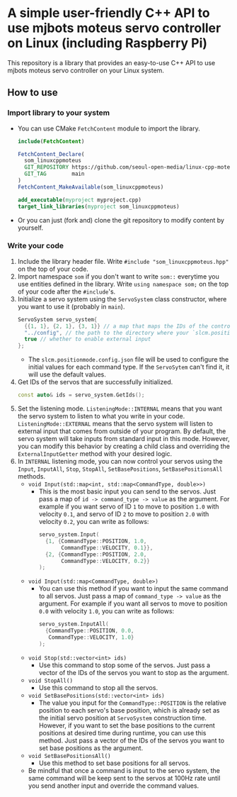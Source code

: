 # A simple user-friendly C++ API to use mjbots moteus servo controller on Linux (including Raspberry Pi)

This repository is a library that provides an easy-to-use C++ API to use mjbots moteus servo controller on your Linux system.

## How to use

### Import library to your system

- You can use CMake `FetchContent` module to import the library.
    ```cmake
    include(FetchContent)

    FetchContent_Declare(
      som_linuxcppmoteus
      GIT_REPOSITORY https://github.com/seoul-open-media/linux-cpp-moteus.git
      GIT_TAG        main
    )
    FetchContent_MakeAvailable(som_linuxcppmoteus)

    add_executable(myproject myproject.cpp)
    target_link_libraries(myproject som_linuxcppmoteus)
    ```
- Or you can just (fork and) clone the git repository to modify content by yourself.

### Write your code

1. Include the library header file. Write `#include "som_linuxcppmoteus.hpp"` on the top of your code.
2. Import namespace `som` if you don't want to write `som::` everytime you use entities defined in the library. Write `using namespace som;` on the top of your code after the `#include`'s.
3. Initialize a servo system using the `ServoSystem` class constructor, where you want to use it (probably in `main`).
    ```c++
    ServoSystem servo_system{
      {{1, 1}, {2, 1}, {3, 1}} // a map that maps the IDs of the controllers to the bus numbers they are connected to
      "../config", // the path to the directory where your `slcm.positionmode.config.json` file is located, relative to your location in terminal
      true // whether to enable external input
    };
    ```
    - The `slcm.positionmode.config.json` file will be used to configure the initial values for each command type. If the `ServoSytem` can't find it, it will use the default values.
4. Get IDs of the servos that are successfully initialized.
    ```c++
    const auto& ids = servo_system.GetIds();
    ```
5. Set the listening mode. `ListeningMode::INTERNAL` means that you want the servo system to listen to what you write in your code. `ListeningMode::EXTERNAL` means that the servo system will listen to external input that comes from outside of your program. By default, the servo system will take inputs from standard input in this mode. However, you can modify this behavior by creating a child class and overriding the `ExternalInputGetter` method with your desired logic.
6. In `INTERNAL` listening mode, you can now control your servos using the `Input`, `InputAll`, `Stop`, `StopAll`, `SetBasePositions`, `SetBasePositionsAll` methods.
    - `void Input(std::map<int, std::map<CommandType, double>>)`
        - This is the most basic input you can send to the servos. Just pass a map of `id -> command_type -> value` as the argument. For example if you want servo of ID `1` to move to position `1.0` with velocity `0.1`, and servo of ID `2` to move to position `2.0` with velocity `0.2`, you can write as follows:
            ```c++
            servo_system.Input(
              {1, {CommandType::POSITION, 1.0,
                   CommandType::VELOCITY, 0.1}},
              {2, {CommandType::POSITION, 2.0,
                   CommandType::VELOCITY, 0.2}}
            );
            ```
    - `void Input(std::map<CommandType, double>)`
        - You can use this method if you want to input the same command to all servos. Just pass a map of `command_type -> value` as the argument. For example if you want all servos to move to position `0.0` with velocity `1.0`, you can write as follows:
            ```c++
            servo_system.InputAll(
              {CommandType::POSITION, 0.0,
               CommandType::VELOCITY, 1.0}
            );
            ```
    - `void Stop(std::vector<int> ids)`
        - Use this command to stop some of the servos. Just pass a vector of the IDs of the servos you want to stop as the argument.
    - `void StopAll()`
        - Use this command to stop all the servos.
    - `void SetBasePositions(std::vector<int> ids)`
        - The value you input for the `CommandType::POSITION` is the relative position to each servo's base position, which is already set as the initial servo position at `ServoSystem` construction time. However, if you want to set the base positions to the current positions at desired time during runtime, you can use this method. Just pass a vector of the IDs of the servos you want to set base positions as the argument.
    - `void SetBasePositionsAll()`
        - Use this method to set base positions for all servos.
    - Be mindful that once a command is input to the servo system, the same command will be keep sent to the servos at 100Hz rate until you send another input and override the command values.